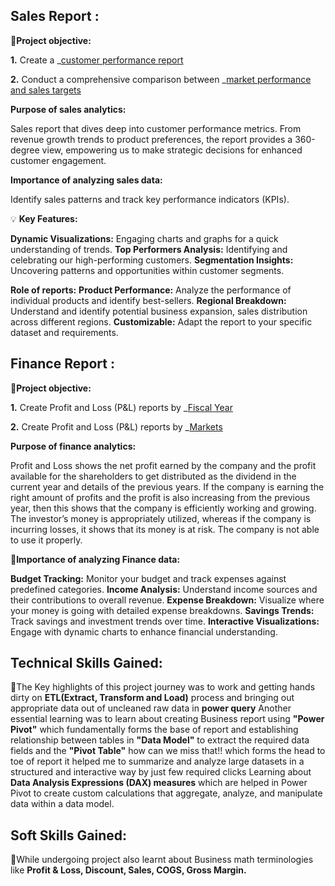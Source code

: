 ## Sales Report :
📌**Project objective:** 

**1.** Create a _[customer performance report](https://github.com/rishav900/Excel-Sales-Analytics/blob/main/Customer%20Performance%20Report.pdf)

**2.** Conduct a comprehensive comparison between _[market performance and sales targets](https://github.com/rishav900/Excel-Sales-Analytics/blob/main/Market%20Performance%20vs%20Target%20Report.pdf)

 **Purpose of sales analytics:**
 
 Sales report that dives deep into customer performance metrics. From revenue growth trends to product preferences, the report provides a 360-degree view, empowering us to make strategic decisions for enhanced customer engagement.

  **Importance of analyzing sales data:** 
  
  Identify sales patterns and track key performance indicators (KPIs).

  💡 **Key Features:**

**Dynamic Visualizations:**
Engaging charts and graphs for a quick understanding of trends.
**Top Performers Analysis:** 
Identifying and celebrating our high-performing customers.
**Segmentation Insights:**
Uncovering patterns and opportunities within customer segments.

**Role of reports:**
**Product Performance:** Analyze the performance of individual products and identify best-sellers.
**Regional Breakdown:**  Understand and identify potential business expansion, sales distribution across different regions.
**Customizable:**  Adapt the report to your specific dataset and requirements.




## Finance Report :
📌**Project objective:** 

**1.** Create Profit and Loss (P&L) reports by _[Fiscal Year](https://github.com/rishav900/Excel-Sales-Analytics/blob/main/P%26L%20Statement%20by%20Fiscal%20Year.pdf)

**2.** Create Profit and Loss (P&L) reports by _[Markets](https://github.com/rishav900/Excel-Sales-Analytics/blob/main/P%26L%20Statement%20by%20Markets.pdf)

**Purpose of finance analytics:**

Profit and Loss shows the net profit earned by the company and the profit available for the shareholders to get distributed as the dividend in the current year and details of the previous years.
If the company is earning the right amount of profits and the profit is also increasing from the previous year, then this shows that the company is efficiently working and growing. The investor’s money is appropriately utilized, whereas if the company is incurring losses, it shows that its money is at risk. The company is not able to use it properly.

🚀**Importance of analyzing Finance data:**

**Budget Tracking:** Monitor your budget and track expenses against predefined categories.
**Income Analysis:** Understand income sources and their contributions to overall revenue.
**Expense Breakdown:** Visualize where your money is going with detailed expense breakdowns.
**Savings Trends:** Track savings and investment trends over time.
**Interactive Visualizations:** Engage with dynamic charts to enhance financial understanding.



## Technical Skills Gained:

🙌The Key highlights of this project journey was to work and getting hands dirty on **ETL(Extract, Transform and Load)** process and bringing out appropriate data out of uncleaned raw data in **power query**
Another essential learning was to learn about creating Business report using **"Power Pivot"** which fundamentally forms the base of report and establishing relationship between tables in **"Data Model"** to extract the required data fields and the **"Pivot Table"** how can we miss that!! which forms the head to toe of report it helped me to summarize and analyze large datasets in a structured and interactive way by just few required clicks Learning about **Data Analysis Expressions (DAX) measures** which are helped in Power Pivot to create custom calculations that aggregate, analyze, and manipulate data within a data model.



## Soft Skills Gained:
🙌While undergoing project also learnt about Business math terminologies like **Profit & Loss, Discount, Sales, COGS, Gross Margin.**
